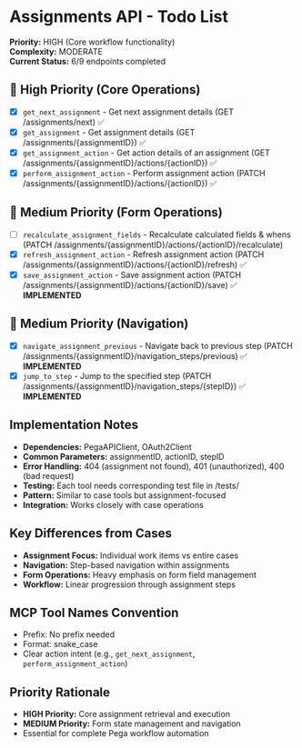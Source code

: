 # Assignments API - Todo List

**Priority:** HIGH (Core workflow functionality)  
**Complexity:** MODERATE  
**Current Status:** 6/9 endpoints completed

## 🔄 High Priority (Core Operations)
- [x] `get_next_assignment` - Get next assignment details (GET /assignments/next) ✅
- [x] `get_assignment` - Get assignment details (GET /assignments/{assignmentID}) ✅
- [x] `get_assignment_action` - Get action details of an assignment (GET /assignments/{assignmentID}/actions/{actionID}) ✅
- [x] `perform_assignment_action` - Perform assignment action (PATCH /assignments/{assignmentID}/actions/{actionID}) ✅

## 🔄 Medium Priority (Form Operations)
- [ ] `recalculate_assignment_fields` - Recalculate calculated fields & whens (PATCH /assignments/{assignmentID}/actions/{actionID}/recalculate)
- [x] `refresh_assignment_action` - Refresh assignment action (PATCH /assignments/{assignmentID}/actions/{actionID}/refresh) ✅
- [x] `save_assignment_action` - Save assignment action (PATCH /assignments/{assignmentID}/actions/{actionID}/save) ✅ **IMPLEMENTED**

## 🔄 Medium Priority (Navigation)
- [x] `navigate_assignment_previous` - Navigate back to previous step (PATCH /assignments/{assignmentID}/navigation_steps/previous) ✅ **IMPLEMENTED**
- [x] `jump_to_step` - Jump to the specified step (PATCH /assignments/{assignmentID}/navigation_steps/{stepID}) ✅ **IMPLEMENTED**

## Implementation Notes
- **Dependencies:** PegaAPIClient, OAuth2Client
- **Common Parameters:** assignmentID, actionID, stepID
- **Error Handling:** 404 (assignment not found), 401 (unauthorized), 400 (bad request)
- **Testing:** Each tool needs corresponding test file in /tests/
- **Pattern:** Similar to case tools but assignment-focused
- **Integration:** Works closely with case operations

## Key Differences from Cases
- **Assignment Focus:** Individual work items vs entire cases
- **Navigation:** Step-based navigation within assignments
- **Form Operations:** Heavy emphasis on form field management
- **Workflow:** Linear progression through assignment steps

## MCP Tool Names Convention
- Prefix: No prefix needed
- Format: snake_case
- Clear action intent (e.g., `get_next_assignment`, `perform_assignment_action`)

## Priority Rationale
- **HIGH Priority:** Core assignment retrieval and execution
- **MEDIUM Priority:** Form state management and navigation
- Essential for complete Pega workflow automation
